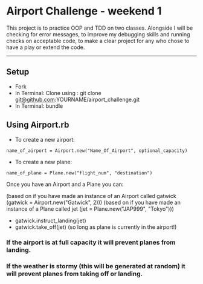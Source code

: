 # Airport Challenge - weekend 1

This project is to practice OOP and TDD on two classes. Alongside I will be checking for error messages, to improve my debugging skills and running checks on acceptable code, to make a clear project for any who chose to have a play or extend the code.

___

## Setup

- Fork
- In Terminal: Clone using : git clone git@github.com:YOURNAME/airport_challenge.git
- In Terminal: bundle

## Using Airport.rb

- To create a new airport:  
```
name_of_airport = Airport.new("Name_Of_Airport", optional_capacity)
```

- To create a new plane:

```
name_of_plane = Plane.new("flight_num", "destination")
```
Once you have an Airport and a Plane you can:

(based on if you have made an instance of an Airport called gatwick (gatwick = Airport.new("Gatwick", 2)))
(based on if you have made an instance of a Plane called jet (jet = Plane.new("JAP999", "Tokyo")))

- gatwick.instruct_landing(jet)
- gatwick.take_off(jet) (so long as plane is currently in the airport!)

### If the airport is at full capacity it will prevent planes from landing.
### If the weather is stormy (this will be generated at random) it will prevent planes from taking off or landing.
